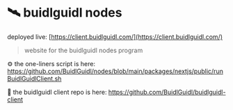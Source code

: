 # 🛰️ buidlguidl nodes 

deployed live: [https://client.buidlguidl.com/](https://client.buidlguidl.com/)

> website for the buidlguidl nodes program

⚙️ the one-liners script is here: https://github.com/BuidlGuidl/nodes/blob/main/packages/nextjs/public/runBuidlGuidlClient.sh

👀 the buidlguidl client repo is here: https://github.com/BuidlGuidl/buidlguidl-client
